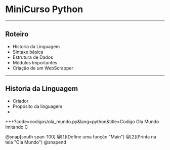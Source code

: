 # MiniCurso Python

---

## Roteiro

* Historia da Linguagem
* Sintaxe básica
* Estrutura de Dados
* Módulos Importantes
* Criação de um WebScrapper

--- 

## Historia da Linguagem

* Criador
* Propósito da linguagem
*
	

+++?code=codigos/ola_mundo.py&lang=python&title=Codigo Ola Mundo Imitando C

@snap[south span-100]
@[1](Define uma função "Main")
@[2](Printa na tela "Ola Mundo")
@snapend
